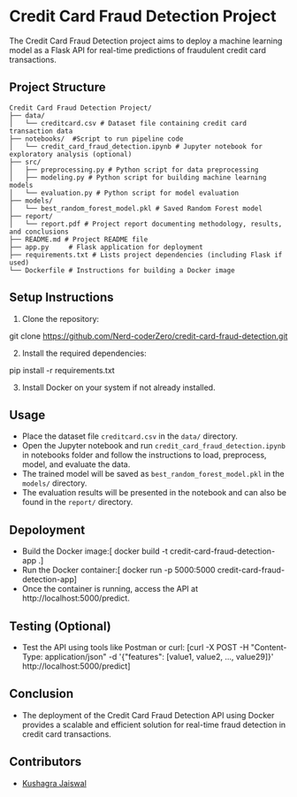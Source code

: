# Credit Card Fraud Detection Project

The Credit Card Fraud Detection project aims to deploy a machine learning model as a Flask API for real-time predictions of fraudulent credit card transactions.

## Project Structure
```
Credit Card Fraud Detection Project/
├── data/
│   └── creditcard.csv # Dataset file containing credit card transaction data
├── notebooks/  #Script to run pipeline code
│   └── credit_card_fraud_detection.ipynb # Jupyter notebook for exploratory analysis (optional)
├── src/
│   ├── preprocessing.py # Python script for data preprocessing
│   ├── modeling.py # Python script for building machine learning models
│   └── evaluation.py # Python script for model evaluation
├── models/
│   └── best_random_forest_model.pkl # Saved Random Forest model
├── report/
│   └── report.pdf # Project report documenting methodology, results, and conclusions
├── README.md # Project README file
├── app.py     # Flask application for deployment
├── requirements.txt # Lists project dependencies (including Flask if used)
└── Dockerfile # Instructions for building a Docker image 
```

## Setup Instructions

1. Clone the repository:

git clone https://github.com/Nerd-coderZero/credit-card-fraud-detection.git


2. Install the required dependencies:

pip install -r requirements.txt


3. Install Docker on your system if not already installed.

## Usage

- Place the dataset file `creditcard.csv` in the `data/` directory.
- Open the Jupyter notebook and run `credit_card_fraud_detection.ipynb` in notebooks folder and follow the instructions to load, preprocess, model, and evaluate the data.
- The trained model will be saved as `best_random_forest_model.pkl` in the `models/` directory.
- The evaluation results will be presented in the notebook and can also be found in the `report/` directory.

## Depoloyment

- Build the Docker image:[ docker build -t credit-card-fraud-detection-app .]
- Run the Docker container:[ docker run -p 5000:5000 credit-card-fraud-detection-app]
- Once the container is running, access the API at http://localhost:5000/predict.

## Testing (Optional)

- Test the API using tools like Postman or curl: [curl -X POST -H "Content-Type: application/json" -d '{"features": [value1, value2, ..., value29]}' http://localhost:5000/predict]

## Conclusion

- The deployment of the Credit Card Fraud Detection API using Docker provides a scalable and efficient solution for real-time fraud detection in credit card transactions.


## Contributors

- [Kushagra Jaiswal](https://github.com/Nerd-coderZero)






